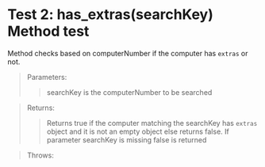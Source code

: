 # Test 2: **has_extras(searchKey)** Method test

Method checks based on computerNumber if the computer has `extras` or not.

> Parameters:
>
> > searchKey is the computerNumber to be searched

> Returns:
>
> > Returns true if the computer matching the searchKey has `extras` object and it is not an empty object else returns false. If parameter searchKey is missing false is returned

> Throws:
>
> >
